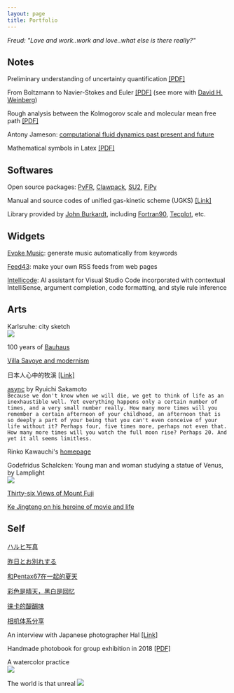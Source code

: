 ```yaml
---
layout: page
title: Portfolio
---
```


*Freud: "Love and work..work and love..what else is there really?"*

## Notes

Preliminary understanding of uncertainty quantification [[PDF]](../documents//understand-uq.pdf)

From Boltzmann to Navier-Stokes and Euler [[PDF]](../documents//boltzmann-ns.pdf) (see more with [David H. Weinberg](http://www.astronomy.ohio-state.edu/~dhw/))

Rough analysis between the Kolmogorov scale and molecular mean free path [[PDF]](../documents//kolmogorov-mfp.pdf)

Antony Jameson: [computational fluid dynamics past present and future](../documents//jameson-cfd.pdf)

Mathematical symbols in Latex [[PDF]](../documents//latex-math.pdf)

## Softwares

Open source packages: [PyFR](http://www.pyfr.org), [Clawpack](http://www.clawpack.org), [SU2](https://su2code.github.io), [FiPy](https://www.ctcms.nist.gov/fipy/)

Manual and source codes of unified gas-kinetic scheme (UGKS) [[Link]](https://github.com/vavrines/UGKS)

Library provided by [John Burkardt](http://people.sc.fsu.edu/~jburkardt/), including [Fortran90](http://people.sc.fsu.edu/~jburkardt/f_src/f_src.html), [Tecplot](https://people.sc.fsu.edu/~jburkardt/data/tec/tec.html), etc.

## Widgets

[Evoke Music](https://evokemusic.ai): generate music automatically from keywords

[Feed43](https://feed43.com): make your own RSS feeds from web pages

[Intellicode](https://visualstudio.microsoft.com/services/intellicode/): AI assistant for Visual Studio Code incorporated with contextual IntelliSense, argument completion, code formatting, and style rule inference

## Arts

Karlsruhe: city sketch  
![](../img/karlsruhe-city.jpg)

100 years of [Bauhaus](https://www.bauhaus100.com)

[Villa Savoye and modernism](https://www.dezeen.com/2016/07/31/villa-savoye-le-corbusier-poissy-france-modernist-style-unesco-world-heritage/)

日本人心中的牧溪 [[Link]](https://kknews.cc/culture/4xolkag.html?__cf_chl_jschl_tk__=1610e569409ebe1e9a653a4cc5247d87e39b7940-1582063102-0-AYWQmPz7TH3MQ7H9xq4Q-4EfwxPAM3mpPSAWeYKWBsaOioikFfcPYk-bsHKH7RvQp4qbNtI9iGOEm_4wwMdnX3iZUEmzyjEPrTiPauoc3PWxCv2kD8g57DKzlsTxxCfBaajOOQjYye9HVw-HGK8mKy-4VXm3FYyqEu7GjuO55d0xIWs0AAtvqmuSrqCXkEtwIK5impGxZmBZrJTI_D9HGH5PG_OO7MIrkktZ-aRfq6zSnKwFg5o4O_3yKWeMR0evsvf38LPyrg2Wyo4CjIo7gVgp6gMcxhqLMapb34Op6SbX)

[async](https://open.spotify.com/album/2535QNWIvsIszI8AglJQO4) by Ryuichi Sakamoto  
``Because we don't know when we will die, we get to think of life as an inexhaustible well. Yet everything happens only a certain number of times, and a very small number really. How many more times will you remember a certain afternoon of your childhood, an afternoon that is so deeply a part of your being that you can't even conceive of your life without it? Perhaps four, five times more, perhaps not even that. How many more times will you watch the full moon rise? Perhaps 20. And yet it all seems limitless.``

Rinko Kawauchi's [homepage](http://rinkokawauchi.com/en/)

Godefridus Schalcken: Young man and woman studying a statue of Venus, by Lamplight  
![](../img/schalcken.jpg)

[Thirty-six Views of Mount Fuji](https://en.wikipedia.org/wiki/Thirty-six_Views_of_Mount_Fuji)  

[Ke Jingteng on his heroine of movie and life](https://www.douban.com/group/topic/23504918)

## Self

[ハルヒ写真](https://mp.weixin.qq.com/s/xtO2XZOpszmFdopXpdH_yA)

[昨日とお別れする](https://mp.weixin.qq.com/s/aetFmPgmf2VVojxJhPBdEQ)

[和Pentax67在一起的夏天](https://mp.weixin.qq.com/s/d_yCgGFLaHUSTHYQtTzIcg)

[彩色是晴天，黑白是回忆](https://mp.weixin.qq.com/s/VQB9Z0N1Jwq9XT3SwYE6Yw)

[徕卡的醍醐味](https://mp.weixin.qq.com/s/dRqv2GKwANWBogJdmLGmfg)

[相机体系分享](https://mp.weixin.qq.com/s/sHqkYBVWbO8OwHy7QNwpNg)

An interview with Japanese photographer Hal [[Link]](http://www.heyshow.com/mobile-article-detail/?id=36746)

Handmade photobook for group exhibition in 2018 [[PDF]](../documents//album-2018.pdf)

A watercolor practice  
![](https://i.loli.net/2019/05/19/5ce0c954129e181640.jpg)

The world is that unreal
![](../img/kobe-jersey.jpg)
